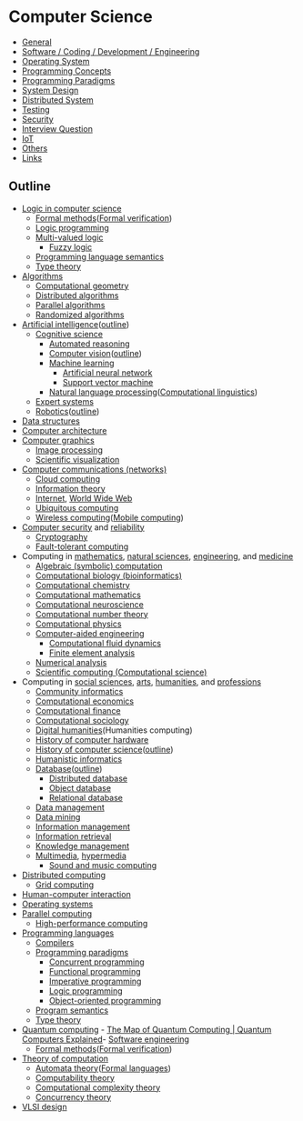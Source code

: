 # Computer Science

- [General](general/readme.md)
- [Software / Coding / Development / Engineering](software-engineering/readme.md)
- [Operating System](operating-system/readme.md)
- [Programming Concepts](programming-concepts/readme.md)
- [Programming Paradigms](programming-paradigms/readme.md)
- [System Design](system-design/readme.md)
- [Distributed System](distributed-system/readme.md)
- [Testing](testing/readme.md)
- [Security](security/readme.md)
- [Interview Question](interview-question/readme.md)
- [IoT](iot/readme.md)
- [Others](computer-science/others/readme.md)
- [Links](computer-science/links.md)

## Outline

- [Logic in computer science](https://en.wikipedia.org/wiki/Logic_in_computer_science)
    - [Formal methods](https://en.wikipedia.org/wiki/Formal_methods)([Formal verification](https://en.wikipedia.org/wiki/Formal_verification))
    - [Logic programming](https://en.wikipedia.org/wiki/Logic_programming)
    - [Multi-valued logic](https://en.wikipedia.org/wiki/Multi-valued_logic)
        - [Fuzzy logic](https://en.wikipedia.org/wiki/Fuzzy_logic)
    - [Programming language semantics](https://en.wikipedia.org/wiki/Formal_semantics_of_programming_languages)
    - [Type theory](https://en.wikipedia.org/wiki/Type_theory)
- [Algorithms](https://en.wikipedia.org/wiki/Algorithm)
    - [Computational geometry](https://en.wikipedia.org/wiki/Computational_geometry)
    - [Distributed algorithms](https://en.wikipedia.org/wiki/Distributed_algorithms)
    - [Parallel algorithms](https://en.wikipedia.org/wiki/Parallel_algorithms)
    - [Randomized algorithms](https://en.wikipedia.org/wiki/Randomized_algorithms)
- [Artificial intelligence](https://en.wikipedia.org/wiki/Artificial_intelligence)([outline](https://en.wikipedia.org/wiki/Outline_of_artificial_intelligence))
    - [Cognitive science](https://en.wikipedia.org/wiki/Cognitive_science)
        - [Automated reasoning](https://en.wikipedia.org/wiki/Automated_reasoning)
        - [Computer vision](https://en.wikipedia.org/wiki/Computer_vision)([outline](https://en.wikipedia.org/wiki/Outline_of_computer_vision))
        - [Machine learning](https://en.wikipedia.org/wiki/Machine_learning)
            - [Artificial neural network](https://en.wikipedia.org/wiki/Artificial_neural_network)
            - [Support vector machine](https://en.wikipedia.org/wiki/Support_vector_machine)
        - [Natural language processing](https://en.wikipedia.org/wiki/Natural_language_processing)([Computational linguistics](https://en.wikipedia.org/wiki/Computational_linguistics))
    - [Expert systems](https://en.wikipedia.org/wiki/Expert_systems)
    - [Robotics](https://en.wikipedia.org/wiki/Robotics)([outline](https://en.wikipedia.org/wiki/Outline_of_robotics))
- [Data structures](https://en.wikipedia.org/wiki/Data_structures)
- [Computer architecture](https://en.wikipedia.org/wiki/Computer_architecture)
- [Computer graphics](https://en.wikipedia.org/wiki/Computer_graphics)
    - [Image processing](https://en.wikipedia.org/wiki/Image_processing)
    - [Scientific visualization](https://en.wikipedia.org/wiki/Scientific_visualization)
- [Computer communications (networks)](https://en.wikipedia.org/wiki/Computer_networking)
    - [Cloud computing](https://en.wikipedia.org/wiki/Cloud_computing)
    - [Information theory](https://en.wikipedia.org/wiki/Information_theory)
    - [Internet](https://en.wikipedia.org/wiki/Internet), [World Wide Web](https://en.wikipedia.org/wiki/World_Wide_Web)
    - [Ubiquitous computing](https://en.wikipedia.org/wiki/Ubiquitous_computing)
    - [Wireless computing](https://en.wikipedia.org/wiki/Wireless_computing)([Mobile computing](https://en.wikipedia.org/wiki/Mobile_computing))
- [Computer security](https://en.wikipedia.org/wiki/Computer_security) and [reliability](https://en.wikipedia.org/wiki/High_availability)
    - [Cryptography](https://en.wikipedia.org/wiki/Cryptography)
    - [Fault-tolerant computing](https://en.wikipedia.org/wiki/Fault-tolerant_system)
- Computing in [mathematics](https://en.wikipedia.org/wiki/Mathematics), [natural sciences](https://en.wikipedia.org/wiki/Natural_science), [engineering](https://en.wikipedia.org/wiki/Engineering), and [medicine](https://en.wikipedia.org/wiki/Medicine)
    - [Algebraic (symbolic) computation](https://en.wikipedia.org/wiki/Symbolic_computation)
    - [Computational biology (bioinformatics)](https://en.wikipedia.org/wiki/Computational_biology)
    - [Computational chemistry](https://en.wikipedia.org/wiki/Computational_chemistry)
    - [Computational mathematics](https://en.wikipedia.org/wiki/Computational_mathematics)
    - [Computational neuroscience](https://en.wikipedia.org/wiki/Computational_neuroscience)
    - [Computational number theory](https://en.wikipedia.org/wiki/Computational_number_theory)
    - [Computational physics](https://en.wikipedia.org/wiki/Computational_physics)
    - [Computer-aided engineering](https://en.wikipedia.org/wiki/Computer-aided_engineering)
        - [Computational fluid dynamics](https://en.wikipedia.org/wiki/Computational_fluid_dynamics)
        - [Finite element analysis](https://en.wikipedia.org/wiki/Finite_element_analysis)
    - [Numerical analysis](https://en.wikipedia.org/wiki/Numerical_analysis)
    - [Scientific computing (Computational science)](https://en.wikipedia.org/wiki/Scientific_computing)
- Computing in [social sciences](https://en.wikipedia.org/wiki/Social_science), [arts](https://en.wikipedia.org/wiki/The_arts), [humanities](https://en.wikipedia.org/wiki/Humanities), and [professions](https://en.wikipedia.org/wiki/Profession)
    - [Community informatics](https://en.wikipedia.org/wiki/Community_informatics)
    - [Computational economics](https://en.wikipedia.org/wiki/Computational_economics)
    - [Computational finance](https://en.wikipedia.org/wiki/Computational_finance)
    - [Computational sociology](https://en.wikipedia.org/wiki/Computational_sociology)
    - [Digital humanities](https://en.wikipedia.org/wiki/Digital_humanities)(Humanities computing)
    - [History of computer hardware](https://en.wikipedia.org/wiki/History_of_computer_hardware)
    - [History of computer science](https://en.wikipedia.org/wiki/History_of_computer_science)([outline](https://en.wikipedia.org/wiki/Outline_of_computer_science#History_of_computer_science))
    - [Humanistic informatics](https://en.wikipedia.org/wiki/Humanistic_informatics)
    - [Database](https://en.wikipedia.org/wiki/Database)([outline](https://en.wikipedia.org/wiki/Outline_of_databases))
        - [Distributed database](https://en.wikipedia.org/wiki/Distributed_database)
        - [Object database](https://en.wikipedia.org/wiki/Object_database)
        - [Relational database](https://en.wikipedia.org/wiki/Relational_database)
    - [Data management](https://en.wikipedia.org/wiki/Data_management)
    - [Data mining](https://en.wikipedia.org/wiki/Data_mining)
    - [Information management](https://en.wikipedia.org/wiki/Information_management)
    - [Information retrieval](https://en.wikipedia.org/wiki/Information_retrieval)
    - [Knowledge management](https://en.wikipedia.org/wiki/Knowledge_management)
    - [Multimedia](https://en.wikipedia.org/wiki/Multimedia), [hypermedia](https://en.wikipedia.org/wiki/Hypermedia)
        - [Sound and music computing](https://en.wikipedia.org/wiki/Sound_and_music_computing)
- [Distributed computing](https://en.wikipedia.org/wiki/Distributed_computing)
    - [Grid computing](https://en.wikipedia.org/wiki/Grid_computing)
- [Human-computer interaction](https://en.wikipedia.org/wiki/Human-computer_interaction)
- [Operating systems](https://en.wikipedia.org/wiki/Operating_systems)
- [Parallel computing](https://en.wikipedia.org/wiki/Parallel_computing)
    - [High-performance computing](https://en.wikipedia.org/wiki/High-performance_computing)
- [Programming languages](https://en.wikipedia.org/wiki/Programming_languages)
    - [Compilers](https://en.wikipedia.org/wiki/Compilers)
    - [Programming paradigms](https://en.wikipedia.org/wiki/Programming_paradigms)
        - [Concurrent programming](https://en.wikipedia.org/wiki/Concurrent_programming_language)
        - [Functional programming](https://en.wikipedia.org/wiki/Functional_programming)
        - [Imperative programming](https://en.wikipedia.org/wiki/Imperative_programming)
        - [Logic programming](https://en.wikipedia.org/wiki/Logic_programming)
        - [Object-oriented programming](https://en.wikipedia.org/wiki/Object-oriented_programming)
    - [Program semantics](https://en.wikipedia.org/wiki/Program_semantics)
    - [Type theory](https://en.wikipedia.org/wiki/Type_theory)
- [Quantum computing](https://en.wikipedia.org/wiki/Quantum_computing) - [The Map of Quantum Computing | Quantum Computers Explained](https://youtu.be/-UlxHPIEVqA)- [Software engineering](https://en.wikipedia.org/wiki/Software_engineering)
    - [Formal methods](https://en.wikipedia.org/wiki/Formal_methods)([Formal verification](https://en.wikipedia.org/wiki/Formal_verification))
- [Theory of computation](https://en.wikipedia.org/wiki/Theory_of_computation)
    - [Automata theory](https://en.wikipedia.org/wiki/Automata_theory)([Formal languages](https://en.wikipedia.org/wiki/Formal_languages))
    - [Computability theory](https://en.wikipedia.org/wiki/Computability_theory_(computer_science))
    - [Computational complexity theory](https://en.wikipedia.org/wiki/Computational_complexity_theory)
    - [Concurrency theory](https://en.wikipedia.org/wiki/Concurrency_(computer_science)#Theory)
- [VLSI design](https://en.wikipedia.org/wiki/Very-large-scale_integration)
